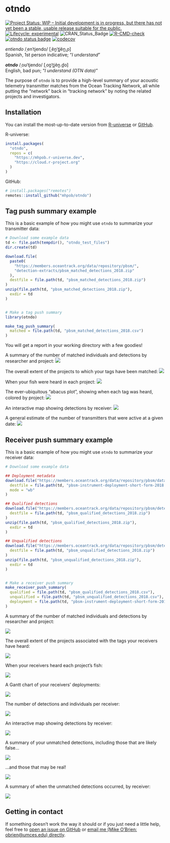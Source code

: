
<!-- README.md is generated from README.Rmd. Please edit that file -->

# otndo

<!-- badges: start -->

[![Project Status: WIP – Initial development is in progress, but there
has not yet been a stable, usable release suitable for the
public.](https://www.repostatus.org/badges/latest/wip.svg)](https://www.repostatus.org/#wip)
[![Lifecycle:
experimental](https://img.shields.io/badge/lifecycle-experimental-orange.svg)](https://www.tidyverse.org/lifecycle/#experimental)
![CRAN_Status_Badge](http://www.r-pkg.org/badges/version/otndo)
[![R-CMD-check](https://github.com/mhpob/otndo/actions/workflows/R-CMD-check.yaml/badge.svg)](https://github.com/mhpob/otndo/actions/workflows/R-CMD-check.yaml)
[![otndo status
badge](https://mhpob.r-universe.dev/badges/otndo)](https://mhpob.r-universe.dev/otndo)
[![codecov](https://codecov.io/gh/mhpob/otndo/graph/badge.svg?token=A4JRJT7CFA)](https://codecov.io/gh/mhpob/otndo)
<!-- badges: end -->

*entiendo* /ˌenˈtjendo/ \[ˌẽn̪ˈt̪jẽn̪.̪o\]   
Spanish, 1st person indicative; “*I understand*”

***otndo*** /ˌoʊˈtjendo/ \[ˌoʊ̪ˈt̪jẽn̪.d̪o\]  
English, bad pun; “*I understand (OTN data)*”

The purpose of `otndo` is to provide a high-level summary of your
acoustic telemetry transmitter matches from the Ocean Tracking Network,
all while putting the “network” back in “tracking network” by noting the
related projects and investigators.

## Installation

You can install the most-up-to-date version from
[R-universe](https://mhpob.r-universe.dev/otndo) or
[GitHub](https://github.com/mhpob/otndo).

R-universe:

``` r
install.packages(
  "otndo",
  repos = c(
    "https://mhpob.r-universe.dev",
    "https://cloud.r-project.org"
  )
)
```

GitHub:

``` r
# install.packages("remotes")
remotes::install_github("mhpob/otndo")
```

## Tag push summary example

This is a basic example of how you might use `otndo` to summarize your
transmitter data:

``` r
# Download some example data
td <- file.path(tempdir(), "otndo_test_files")
dir.create(td)

download.file(
  paste0(
    "https://members.oceantrack.org/data/repository/pbsm/",
    "detection-extracts/pbsm_matched_detections_2018.zip"
  ),
  destfile = file.path(td, "pbsm_matched_detections_2018.zip")
)
unzip(file.path(td, "pbsm_matched_detections_2018.zip"),
  exdir = td
)


# Make a tag push summary
library(otndo)

make_tag_push_summary(
  matched = file.path(td, "pbsm_matched_detections_2018.csv")
)
```

You will get a report in your working directory with a few goodies!

A summary of the number of matched individuals and detections by
researcher and project:
![](man/figures/readme-tag_t1_detection_table.png)

The overall extent of the projects to which your tags have been matched:
![](man/figures/README-tag_f1_geographic_extent.png)

When your fish were heard in each project:
![](man/figures/README-tag_f2_time.png)

The ever-ubiquitous “abacus plot”, showing when each tag was heard,
colored by project: ![](man/figures/README-tag_f3_abacus.png)

An interactive map showing detections by receiver:
![](man/figures/README-tag_f4_leaflet.png)

A general estimate of the number of transmitters that were active at a
given date: ![](man/figures/README-tag_f5_transmitter_loss.png)

## Receiver push summary example

This is a basic example of how you might use `otndo` to summarize your
receiver data:

``` r
# Download some example data

## Deployment metadata
download.file("https://members.oceantrack.org/data/repository/pbsm/data-and-metadata/2018/pbsm-instrument-deployment-short-form-2018.xls",
  destfile = file.path(td, "pbsm-instrument-deployment-short-form-2018.xls"),
  mode = "wb"
)

## Qualified detections
download.file("https://members.oceantrack.org/data/repository/pbsm/detection-extracts/pbsm_qualified_detections_2018.zip",
  destfile = file.path(td, "pbsm_qualified_detections_2018.zip")
)
unzip(file.path(td, "pbsm_qualified_detections_2018.zip"),
  exdir = td
)

## Unqualified detections
download.file("https://members.oceantrack.org/data/repository/pbsm/detection-extracts/pbsm_unqualified_detections_2018.zip",
  destfile = file.path(td, "pbsm_unqualified_detections_2018.zip")
)
unzip(file.path(td, "pbsm_unqualified_detections_2018.zip"),
  exdir = td
)


# Make a receiver push summary
make_receiver_push_summary(
  qualified = file.path(td, "pbsm_qualified_detections_2018.csv"),
  unqualified = file.path(td, "pbsm_unqualified_detections_2018.csv"),
  deployment = file.path(td, "pbsm-instrument-deployment-short-form-2018.xls")
)
```

A summary of the number of matched individuals and detections by
researcher and project:

![](man/figures/README-rec_t1.png)

The overall extent of the projects associated with the tags your
receivers have heard:

![](man/figures/README-rec_f1.png)

When your receivers heard each project’s fish:

![](man/figures/README-rec_f2.png)

A Gantt chart of your receivers’ deployments:

![](man/figures/README-rec_f3.png)

The number of detections and individuals per receiver:

![](man/figures/README-rec_t2.png)

An interactive map showing detections by receiver:

![](man/figures/README-rec_f4.png)

A summary of your unmatched detections, including those that are likely
false…

![](man/figures/README-rec_t3.png)

…and those that may be real!

![](man/figures/README-rec_t4.png)

A summary of when the unmatched detections occurred, by receiver:

![](man/figures/README-rec_f6.png)

## Getting in contact

If something doesn’t work the way it should or if you just need a little
help, feel free to [open an issue on
GitHub](https://github.com/mhpob/otndo/issues) or [email me (Mike
O’Brien: obrien@umces.edu) directly](mailto:obrien@umces.edu).
